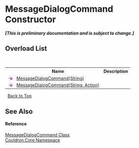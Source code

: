 # MessageDialogCommand Constructor 
 _**\[This is preliminary documentation and is subject to change.\]**_


## Overload List
&nbsp;<table><tr><th></th><th>Name</th><th>Description</th></tr><tr><td>![Public method](media/pubmethod.gif "Public method")</td><td><a href="M_Couldron_Core_MessageDialogCommand__ctor">MessageDialogCommand(String)</a></td><td /></tr><tr><td>![Public method](media/pubmethod.gif "Public method")</td><td><a href="M_Couldron_Core_MessageDialogCommand__ctor_1">MessageDialogCommand(String, Action)</a></td><td /></tr></table>&nbsp;
<a href="#messagedialogcommand-constructor">Back to Top</a>

## See Also


#### Reference
<a href="T_Couldron_Core_MessageDialogCommand">MessageDialogCommand Class</a><br /><a href="N_Couldron_Core">Couldron.Core Namespace</a><br />